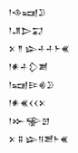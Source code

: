 <div class='block'>
<div class='line'>𒁹𒈾𒍢𒊒</div>
<div class='line'>𒁹𒂗𒆕𒍑</div>
<div class='line'>𒉽 𒈫 𒇽𒈦𒈦𒈨𒌍</div>
<div class='line'>𒁹𒀭𒈦𒁷𒋢</div>
<div class='line'>𒁹𒍢𒄿𒄯𒊒</div>
<div class='line'>𒁹𒀭𒌍𒌋𒌋𒉽</div>
<div class='line'>𒁹𒁍𒊌𒇻</div>
<div class='line'>𒉽 𒐉 𒇽𒀀𒍪𒈨𒌍</div>
</div>